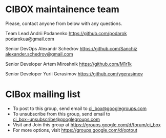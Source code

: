 CIBOX maintainence team
=====

Please, contact anyone from below with any questions.

Team Lead Andrii Podanenko https://github.com/podarok podarokua@gmail.com

Senior DevOps Alexandr Schedrov https://github.com/Sanchiz alexander.schedrov@gmail.com

Senior Developer Artem Miroshnik https://github.com/M1r1k

Senior Developer Yurii Gerasimov https://github.com/ygerasimov

CIBox mailing list
=====

- To post to this group, send email to ci_box@googlegroups.com
- To unsubscribe from this group, send email to ci_box+unsubscribe@googlegroups.com
- Visit and Join this group at https://groups.google.com/d/forum/ci_box
- For more options, visit https://groups.google.com/d/optout
